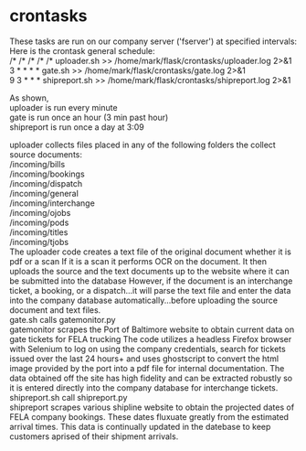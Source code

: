 # crontasks
These tasks are run on our company server ('fserver') at specified intervals:
Here is the crontask general schedule:<br>
/* /* /* /* /* uploader.sh >> /home/mark/flask/crontasks/uploader.log 2>&1<br>
3 * * * * gate.sh >> /home/mark/flask/crontasks/gate.log 2>&1<br>
9 3 * * * shipreport.sh >> /home/mark/flask/crontasks/shipreport.log 2>&1<br>

As shown,<br>
uploader is run every minute<br>
gate is run once an hour (3 min past hour)<br>
shipreport is run once a day at 3:09<br>

uploader collects files placed in any of the following folders the collect source documents:<br>
/incoming/bills<br>
/incoming/bookings<br>
/incoming/dispatch<br>
/incoming/general<br>
/incoming/interchange<br>
/incoming/ojobs<br>
/incoming/pods<br>
/incoming/titles<br>
/incoming/tjobs<br>
The uploader code creates a text file of the original document whether it is pdf or a scan
If it is a scan it performs OCR on the document.
It then uploads the source and the text documents up to the website where it can be submitted into the database
However, if the document is an interchange ticket, a booking, or a dispatch...it will parse the text file and
enter the data into the company database automatically...before uploading the source document and text files.
<br>
gate.sh calls gatemonitor.py<br>
gatemonitor scrapes the Port of Baltimore website to obtain current data on gate tickets for FELA trucking
The code utilizes a headless Firefox browser with Selenium to log on using the company credentials, search for tickets
issued over the last 24 hours+ and uses ghostscript to convert the html image provided by the port into a pdf file for
internal documentation.  The data obtained off the site has high fidelity and can be extracted robustly so it is entered
directly into the company database for interchange tickets.
<br>
shipreport.sh call shipreport.py<br>
shipreport scrapes various shipline website to obtain the projected dates of FELA company bookings.  These dates
fluxuate greatly from the estimated arrival times.  This data is continually updated in the datebase to keep customers aprised of their shipment arrivals.

